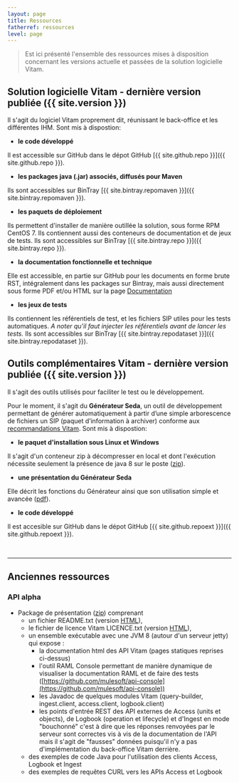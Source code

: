 ```yaml
---
layout: page
title: Ressources
fatherref: ressources
level: page
---
```


> Est ici présenté l'ensemble des ressources mises à disposition concernant les versions actuelle et passées de la solution logicielle Vitam. 

## Solution logicielle Vitam - dernière version publiée ({{ site.version }})

Il s'agit du logiciel Vitam proprement dit, réunissant le back-office et les différentes IHM. Sont mis à dispostion:

* **le code développé**

Il est accessible sur GitHub dans le dépot GitHub [{{ site.github.repo }}]({{ site.github.repo }}).

* **les packages java (.jar) associés, diffusés pour Maven**

Ils sont accessibles sur BinTray [{{ site.bintray.repomaven }}]({{ site.bintray.repomaven }}).

* **les paquets de déploiement** 

Ils permettent d'installer de manière outillée la solution, sous forme RPM 
CentOS 7. Ils contiennent aussi des conteneurs de documentation et de jeux de 
tests. Ils sont accessibles sur BinTray [{{ site.bintray.repo }}]({{ site.bintray.repo }}).

* **la documentation fonctionnelle et technique**

Elle est accessible, en partie  sur GitHub pour les documents en forme brute RST, intégralement dans les packages sur Bintray, mais aussi directement sous forme PDF et/ou HTML sur la page [Documentation](/pages/2-documentation)

* **les jeux de tests**

Ils contiennent les référentiels de test, et les fichiers SIP utiles pour les 
tests automatiques. *A noter qu'il faut injecter les référentiels avant de lancer les tests.*
Ils sont accessibles sur BinTray [{{ site.bintray.repodataset }}]({{ site.bintray.repodataset }}).

## Outils complémentaires Vitam - dernière version publiée ({{ site.version }})

Il s'agit des outils utilisés pour faciliter le test ou le développement. 

Pour 
le moment, il s'agit du **Générateur Seda**, un outil de développement permettant
de générer automatiquement à partir d’une simple arborescence de fichiers un SIP
(paquet d’information à archiver) conforme aux [recommandations Vitam](/ressources/Doc0.11.1/20170116_Design_SIP_beta_V1.4.pdf).
 Sont mis à dispostion:

* **le paquet d'installation sous Linux et Windows**

Il s'agit d'un conteneur zip à décompresser en local et dont l'exécution 
nécessite seulement la présence de java 8 sur le poste 
([zip](/ressources/Res0.11.1/0.11.1-RC.zip)).

* **une présentation du Générateur Seda**

Elle décrit les fonctions du Générateur ainsi que son utilisation simple et avancée
([pdf](/ressources/Res0.11.1/20170116_presentation_generateur_V1.0.pdf)).

* **le code développé**

Il est accesible sur GitHub dans le dépot GitHub [{{ site.github.repoext }}]({{ site.github.repoext }}).


<br>
<hr/>

## Anciennes ressources

### API alpha

* Package de présentation ([zip](/ressources/API-Alpha/Vitam-API-Alpha-07-2016.zip)) comprenant
	* un fichier README.txt (version [HTML](/ressources/API-Alpha/Readme)),
	* le fichier de licence Vitam LICENCE.txt (version [HTML](/ressources/API-Alpha/LICENCE)),
	* un ensemble exécutable avec une JVM 8 (autour d'un serveur jetty) qui expose :
		* la documentation html des API Vitam (pages statiques reprises ci-dessus)
		* l'outil RAML Console permettant de manière dynamique de visualiser la documentation RAML et de faire des tests ([https://github.com/mulesoft/api-console](https://github.com/mulesoft/api-console))
		* les Javadoc de quelques modules Vitam (query-builder, ingest.client, access.client, logbook.client)
		* les points d'entrée REST des API externes de Access (units et objects), de Logbook (operation et lifecycle) et d'Ingest en mode "bouchonné" c'est à dire que les réponses renvoyées par le serveur sont correctes vis à vis de la documentation de l'API mais il s'agit de "fausses" données puisqu'il n'y a pas d'implémentation du back-office Vitam derrière.
	* des exemples de code Java pour l'utilisation des clients Access, Logbook et Ingest
	* des exemples de requêtes CURL vers les APIs Access et Logbook